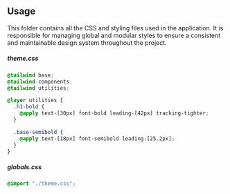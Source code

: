 ## Usage

This folder contains all the CSS and styling files used in the application. It is responsible for managing global and modular styles to ensure a consistent and maintainable design system throughout the project.

##### theme.css

```css
@tailwind base;
@tailwind components;
@tailwind utilities;

@layer utilities {
  .h1-bold {
    @apply text-[30px] font-bold leading-[42px] tracking-tighter;
  }

  .base-semibold {
    @apply text-[18px] font-semibold leading-[25.2px];
  }
}
```

##### globals.css

```css
@import "./theme.css";
```
